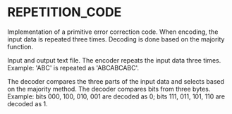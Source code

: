 # REPETITION_CODE
Implementation of a primitive error correction code. When encoding, the input data is repeated three times. Decoding is done based on the majority function.

Input and output text file.
The encoder repeats the input data three times.
Example: 'ABC' is repeated as 'ABCABCABC'.

The decoder compares the three parts of the input data and selects based on the majority method.
The decoder compares bits from three bytes.
Example: bits 000, 100, 010, 001 are decoded as 0; bits 111, 011, 101, 110 are decoded as 1.

